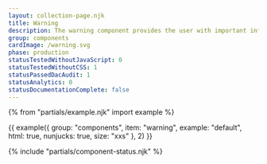 ```yaml
---
layout: collection-page.njk
title: Warning
description: The warning component provides the user with important information about the page or article.
group: components
cardImage: /warning.svg
phase: production
statusTestedWithoutJavaScript: 0
statusTestedWithoutCSS: 1
statusPassedDacAudit: 1
statusAnalytics: 0
statusDocumentationComplete: false
---
```


{% from "partials/example.njk" import example %}

{{ example({ group: "components", item: "warning", example: "default", html: true, nunjucks: true, size: "xxs" }, 2) }}

{% include "partials/component-status.njk" %}
